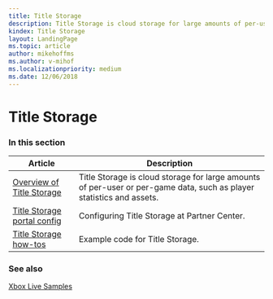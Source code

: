 ```yaml
---
title: Title Storage
description: Title Storage is cloud storage for large amounts of per-user or per-game data, such as player statistics and assets.
kindex: Title Storage
layout: LandingPage
ms.topic: article
author: mikehoffms
ms.author: v-mihof
ms.localizationpriority: medium
ms.date: 12/06/2018
---
```


# Title Storage


### In this section

| Article | Description |
|---------|-------------|
| [Overview of Title Storage](live-title-storage-overview.md) | Title Storage is cloud storage for large amounts of per-user or per-game data, such as player statistics and assets. |
| [Title Storage portal config](config/live-title-storage-config-nav.md) | Configuring Title Storage at Partner Center. |
| [Title Storage how-tos](how-to/live-title-storage-howto-nav.md) | Example code for Title Storage. |


### See also

[Xbox Live Samples](../../../api-ref/live-samples.md)
